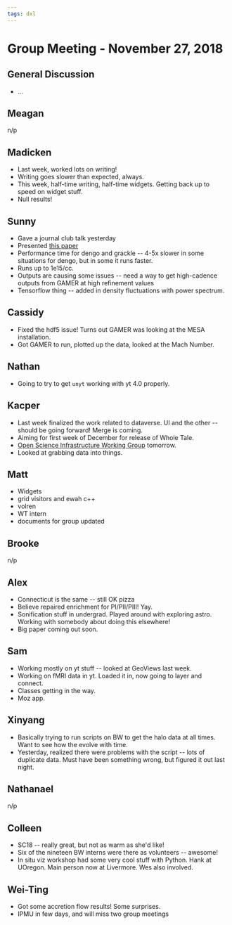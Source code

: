 ```yaml
---
tags: dxl
---
```


# Group Meeting - November 27, 2018

## General Discussion

 * ...

## Meagan

n/p

## Madicken

* Last week, worked lots on writing!
* Writing goes slower than expected, always.
* This week, half-time writing, half-time widgets.  Getting back up to speed on widget stuff.
* Null results!

## Sunny

* Gave a journal club talk yesterday
* Presented [this paper](http://iopscience.iop.org/article/10.3847/1538-4357/aadd97)
* Performance time for dengo and grackle -- 4-5x slower in some situations for dengo, but in some it runs faster.
* Runs up to 1e15/cc.
* Outputs are causing some issues -- need a way to get high-cadence outputs from GAMER at high refinement values
* Tensorflow thing -- added in density fluctuations with power spectrum.

## Cassidy

* Fixed the hdf5 issue!  Turns out GAMER was looking at the MESA installation.
* Got GAMER to run, plotted up the data, looked at the Mach Number.

## Nathan

* Going to try to get `unyt` working with yt 4.0 properly.

## Kacper

* Last week finalized the work related to dataverse.  UI and the other -- should be going forward!  Merge is coming.
* Aiming for first week of December for release of Whole Tale.
* [Open Science Infrastructure Working Group](https://github.com/whole-tale/whole-tale/issues/50#issuecomment-441837185) tomorrow.
* Looked at grabbing data into things.

## Matt

* Widgets
* grid visitors and ewah c++
* volren
* WT intern
* documents for group updated 

## Brooke

n/p

## Alex

* Connecticut is the same -- still OK pizza
* Believe repaired enrichment for PI/PII/PIII!  Yay.
* Sonification stuff in undergrad.  Played around with exploring astro.  Working with somebody about doing this elsewhere!
* Big paper coming out soon.

## Sam

* Working mostly on yt stuff -- looked at GeoViews last week.
* Working on fMRI data in yt.  Loaded it in, now going to layer and connect.
* Classes getting in the way.
* Moz app.

## Xinyang

* Basically trying to run scripts on BW to get the halo data at all times.  Want to see how the evolve with time.
* Yesterday, realized there were problems with the script -- lots of duplicate data.  Must have been something wrong, but figured it out last night.

## Nathanael

n/p

## Colleen

* SC18 -- really great, but not as warm as she'd like!
* Six of the nineteen BW interns were there as volunteers -- awesome!
* In situ viz workshop had some very cool stuff with Python.  Hank at UOregon.  Main person now at Livermore.  Wes also involved.

## Wei-Ting

* Got some accretion flow results!  Some surprises.
* IPMU in few days, and will miss two group meetings